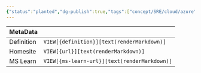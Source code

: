 ```yaml
---
{"status":"planted","dg-publish":true,"tags":["concept/SRE/cloud/azure"],"creation_date":"2024-05-03 23:42","definition":"Azure Container Apps is a serverless platform that allows you to maintain less infrastructure and save costs while running containerized applications.","ms-learn-url":"https://learn.microsoft.com/en-us/azure/container-apps/overview","url":"undefined","permalink":"/concepts/azure-container-apps/","dgPassFrontmatter":true}
---
```


| MetaData   |                                              |
| ---------- | -------------------------------------------- |
| Definition | `VIEW[{definition}][text(renderMarkdown)]`   |
| Homesite   | `VIEW[{url}][text(renderMarkdown)]`          |
| MS Learn   | `VIEW[{ms-learn-url}][text(renderMarkdown)]` |
